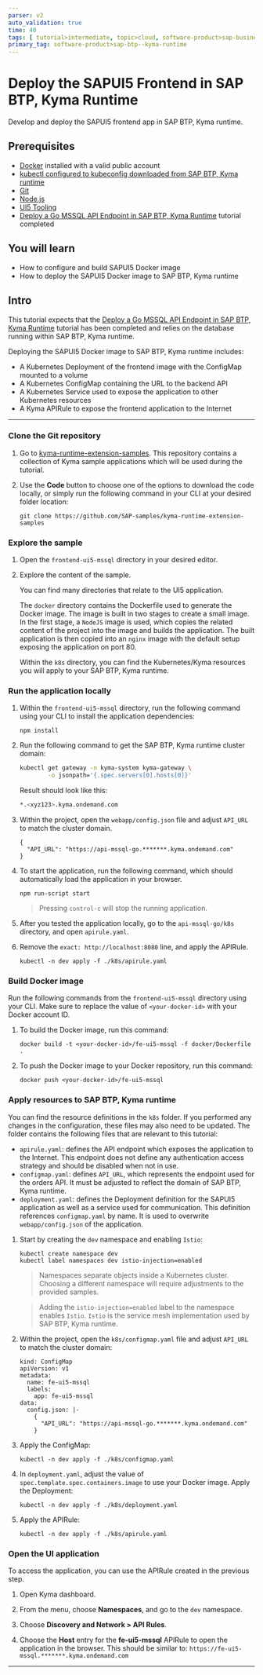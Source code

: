 ```yaml
---
parser: v2
auto_validation: true
time: 40
tags: [ tutorial>intermediate, topic>cloud, software-product>sap-business-technology-platform]
primary_tag: software-product>sap-btp--kyma-runtime
---
```


# Deploy the SAPUI5 Frontend in SAP BTP, Kyma Runtime
<!-- description --> Develop and deploy the SAPUI5 frontend app in SAP BTP, Kyma runtime.

## Prerequisites
  - [Docker](https://www.docker.com/) installed with a valid public account
  - [kubectl configured to kubeconfig downloaded from SAP BTP, Kyma runtime](cp-kyma-download-cli)
  - [Git](https://git-scm.com/downloads)
  - [Node.js](https://nodejs.org/en/download/)
  - [UI5 Tooling](https://sap.github.io/ui5-tooling/)
  - [Deploy a Go MSSQL API Endpoint in SAP BTP, Kyma Runtime](cp-kyma-api-mssql-golang) tutorial completed

## You will learn
  - How to configure and build SAPUI5 Docker image
  - How to deploy the SAPUI5 Docker image to SAP BTP, Kyma runtime

## Intro
This tutorial expects that the [Deploy a Go MSSQL API Endpoint in SAP BTP, Kyma Runtime](cp-kyma-api-mssql-golang) tutorial has been completed and relies on the database running within SAP BTP, Kyma runtime.

Deploying the SAPUI5 Docker image to SAP BTP, Kyma runtime includes:

- A Kubernetes Deployment of the frontend image with the ConfigMap mounted to a volume
- A Kubernetes ConfigMap containing the URL to the backend API
- A Kubernetes Service used to expose the application to other Kubernetes resources
- A Kyma APIRule to expose the frontend application to the Internet

---

### Clone the Git repository

1. Go to [kyma-runtime-extension-samples](https://github.com/SAP-samples/kyma-runtime-extension-samples). This repository contains a collection of Kyma sample applications which will be used during the tutorial.

2. Use the **Code** button to choose one of the options to download the code locally, or simply run the following command in your CLI at your desired folder location:

    ```Shell/Bash
    git clone https://github.com/SAP-samples/kyma-runtime-extension-samples
    ```

### Explore the sample

1. Open the `frontend-ui5-mssql` directory in your desired editor.

2. Explore the content of the sample.

    You can find many directories that relate to the UI5 application.

    The `docker` directory contains the Dockerfile used to generate the Docker image. The image is built in two stages to create a small image. In the first stage, a `NodeJS` image is used, which copies the related content of the project into the image and builds the application. The built application is then copied into an `nginx` image with the default setup exposing the application on port 80.

    Within the `k8s` directory, you can find the Kubernetes/Kyma resources you will apply to your SAP BTP, Kyma runtime.

### Run the application locally

1. Within the `frontend-ui5-mssql` directory, run the following command using your CLI to install the application dependencies:

    ```Shell/Bash
    npm install
    ```

2. Run the following command to get the SAP BTP, Kyma runtime cluster domain:

    ```bash
    kubectl get gateway -n kyma-system kyma-gateway \
            -o jsonpath='{.spec.servers[0].hosts[0]}'
    ```

    Result should look like this:

    ```bash
    *.<xyz123>.kyma.ondemand.com
    ```

3. Within the project, open the `webapp/config.json` file and adjust `API_URL` to match the cluster domain.

    ```Text/Javascript
    {
      "API_URL": "https://api-mssql-go.*******.kyma.ondemand.com"
    }
    ```

4. To start the application, run the following command, which should automatically load the application in your browser.

    ```Shell/Bash
    npm run-script start
    ```
    > Pressing `control-c` will stop the running application.

5. After you tested the application locally, go to the `api-mssql-go/k8s` directory, and open `apirule.yaml`.
   
6. Remove the `exact: http://localhost:8080` line, and apply the APIRule.

    ```Shell/Bash
    kubectl -n dev apply -f ./k8s/apirule.yaml
    ```

### Build Docker image

Run the following commands from the `frontend-ui5-mssql` directory using your CLI. Make sure to replace the value of `<your-docker-id>` with your Docker account ID.

1. To build the Docker image, run this command:

    ```Shell/Bash
    docker build -t <your-docker-id>/fe-ui5-mssql -f docker/Dockerfile .
    ```

2. To push the Docker image to your Docker repository, run this command:

    ```Shell/Bash
    docker push <your-docker-id>/fe-ui5-mssql
    ```

### Apply resources to SAP BTP, Kyma runtime

You can find the resource definitions in the `k8s` folder. If you performed any changes in the configuration, these files may also need to be updated. The folder contains the following files that are relevant to this tutorial:

- `apirule.yaml`: defines the API endpoint which exposes the application to the Internet. This endpoint does not define any authentication access strategy and should be disabled when not in use.  
- `configmap.yaml`: defines `API_URL`, which represents the endpoint used for the orders API. It must be adjusted to reflect the domain of SAP BTP, Kyma runtime.
- `deployment.yaml`: defines the Deployment definition for the SAPUI5 application as well as a service used for communication. This definition references `configmap.yaml` by name. It is used to overwrite `webapp/config.json` of the application.

1. Start by creating the `dev` namespace and enabling `Istio`:

    ```Shell/Bash
    kubectl create namespace dev
    kubectl label namespaces dev istio-injection=enabled
    ```

    > Namespaces separate objects inside a Kubernetes cluster. Choosing a different namespace will require adjustments to the provided samples.

    > Adding the `istio-injection=enabled` label to the namespace enables `Istio`. `Istio` is the service mesh implementation used by SAP BTP, Kyma runtime.

2. Within the project, open the `k8s/configmap.yaml` file and adjust `API_URL` to match the cluster domain:

    ```
    kind: ConfigMap
    apiVersion: v1
    metadata:
      name: fe-ui5-mssql
      labels:
        app: fe-ui5-mssql
    data:
      config.json: |-
        {
          "API_URL": "https://api-mssql-go.*******.kyma.ondemand.com"
        }
    ```

3. Apply the ConfigMap:

    ```Shell/Bash
    kubectl -n dev apply -f ./k8s/configmap.yaml
    ```

4. In `deployment.yaml`, adjust the value of `spec.template.spec.containers.image` to use your Docker image. Apply the Deployment:

    ```Shell/Bash
    kubectl -n dev apply -f ./k8s/deployment.yaml
    ```

5. Apply the APIRule:

    ```Shell/Bash
    kubectl -n dev apply -f ./k8s/apirule.yaml
    ```

### Open the UI application

To access the application, you can use the APIRule created in the previous step.

1. Open Kyma dashboard.

2. From the menu, choose **Namespaces**, and go to the `dev` namespace.

3. Choose **Discovery and Network > API Rules**.

4. Choose the **Host** entry for the **fe-ui5-mssql** APIRule to open the application in the browser. This should be similar to:
`https://fe-ui5-mssql.*******.kyma.ondemand.com`

---